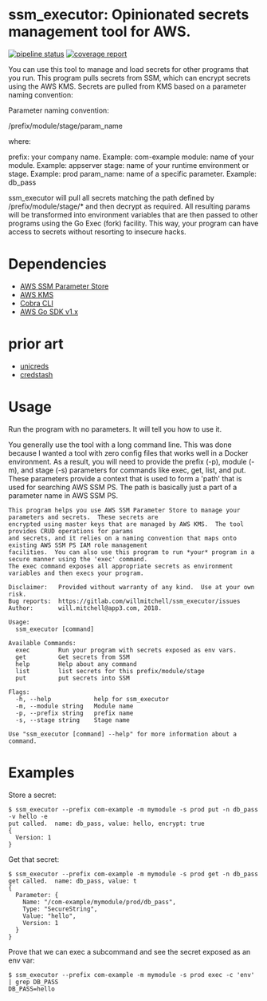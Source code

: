 # ssm_executor: Opinionated secrets management tool for AWS.

[![pipeline status](https://gitlab.com/willmitchell/ssm_executor/badges/master/pipeline.svg)](https://gitlab.com/willmitchell/ssm_executor/commits/master)
[![coverage report](https://gitlab.com/willmitchell/ssm_executor/badges/master/coverage.svg)](https://gitlab.com/willmitchell/ssm_executor/commits/master)


You can use this tool to manage and load secrets for other programs that you run.
This program pulls secrets from SSM, which can encrypt secrets using the AWS KMS.
Secrets are pulled from KMS based on a parameter naming convention:

Parameter naming convention:

 /prefix/module/stage/param_name
 
where:

 prefix: your company name. Example: com-example
 module: name of your module. Example: appserver
 stage: name of your runtime environment or stage.  Example: prod
 param_name: name of a specific parameter.  Example: db_pass
 
ssm_executor will pull all secrets matching the path defined by 
/prefix/module/stage/* and then decrypt as required.  All resulting 
params will be transformed into environment variables that are then passed
to other programs using the Go Exec (fork) facility.  This way, 
your program can have access to secrets without resorting to insecure hacks.

# Dependencies

- [AWS SSM Parameter Store](https://docs.aws.amazon.com/systems-manager/latest/userguide/systems-manager-paramstore.html)
- [AWS KMS](https://aws.amazon.com/kms/)
- [Cobra CLI](https://github.com/spf13/cobra)
- [AWS Go SDK v1.x](https://docs.aws.amazon.com/sdk-for-go/api/)

# prior art

- [unicreds](https://github.com/Versent/unicreds)
- [credstash](https://github.com/fugue/credstash)

# Usage

Run the program with no parameters.  It will tell you how to use it.

You generally use the tool with a long command line.  This was done because I wanted a tool with zero config files
that works well in a Docker environment.  As a result, you will need to provide the prefix (-p), 
module (-m), and stage (-s) parameters for commands like exec, get, list, and put.  These parameters provide
a context that is used to form a 'path' that is used for searching AWS SSM PS.  The path is basically just a 
part of a parameter name in AWS SSM PS.

```
This program helps you use AWS SSM Parameter Store to manage your parameters and secrets.  These secrets are
encrypted using master keys that are managed by AWS KMS.  The tool provides CRUD operations for params 
and secrets, and it relies on a naming convention that maps onto existing AWS SSM PS IAM role management 
facilities.  You can also use this program to run *your* program in a secure manner using the 'exec' command.
The exec command exposes all appropriate secrets as environment variables and then execs your program.  

Disclaimer:   Provided without warranty of any kind.  Use at your own risk.  
Bug reports:  https://gitlab.com/willmitchell/ssm_executor/issues
Author:       will.mitchell@app3.com, 2018.

Usage:
  ssm_executor [command]

Available Commands:
  exec        Run your program with secrets exposed as env vars.
  get         Get secrets from SSM
  help        Help about any command
  list        list secrets for this prefix/module/stage
  put         put secrets into SSM

Flags:
  -h, --help            help for ssm_executor
  -m, --module string   Module name
  -p, --prefix string   prefix name
  -s, --stage string    Stage name

Use "ssm_executor [command] --help" for more information about a command.

```

# Examples

Store a secret:

```
$ ssm_executor --prefix com-example -m mymodule -s prod put -n db_pass -v hello -e
put called.  name: db_pass, value: hello, encrypt: true
{
  Version: 1
}

```

Get that secret:
```
$ ssm_executor --prefix com-example -m mymodule -s prod get -n db_pass
get called.  name: db_pass, value: t
{
  Parameter: {
    Name: "/com-example/mymodule/prod/db_pass",
    Type: "SecureString",
    Value: "hello",
    Version: 1
  }
}
```
Prove that we can exec a subcommand and see the secret exposed as an env var:

```
$ ssm_executor --prefix com-example -m mymodule -s prod exec -c 'env' | grep DB_PASS
DB_PASS=hello

```

